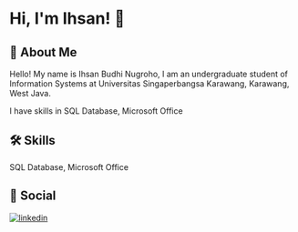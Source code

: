 # Hi, I'm Ihsan! 👋


## 🚀 About Me
Hello! My name is Ihsan Budhi Nugroho, I am an undergraduate student of Information Systems at Universitas Singaperbangsa Karawang, Karawang, West Java.

I have skills in SQL Database, Microsoft Office



## 🛠 Skills
SQL Database, Microsoft Office


## 🔗 Social
[![linkedin](https://img.shields.io/badge/linkedin-0A66C2?style=for-the-badge&logo=linkedin&logoColor=white)](https://www.linkedin.com/in/ihsan-budhi-nugroho-41a445281/)
